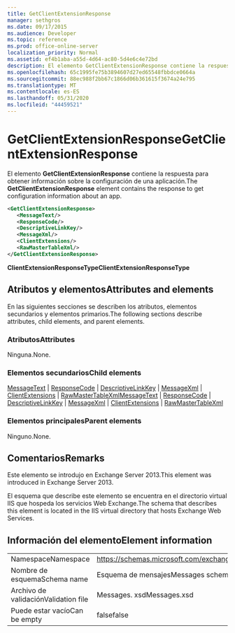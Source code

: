 ```yaml
---
title: GetClientExtensionResponse
manager: sethgros
ms.date: 09/17/2015
ms.audience: Developer
ms.topic: reference
ms.prod: office-online-server
localization_priority: Normal
ms.assetid: ef4b1aba-a55d-4d64-ac80-5d4e6c4e72bd
description: El elemento GetClientExtensionResponse contiene la respuesta para obtener información sobre la configuración de una aplicación.
ms.openlocfilehash: 65c1995fe75b3894607d27ed65548fbbdce0664a
ms.sourcegitcommit: 88ec988f2bb67c1866d06b361615f3674a24e795
ms.translationtype: MT
ms.contentlocale: es-ES
ms.lasthandoff: 05/31/2020
ms.locfileid: "44459521"
---
```

# <a name="getclientextensionresponse"></a><span data-ttu-id="febdc-103">GetClientExtensionResponse</span><span class="sxs-lookup"><span data-stu-id="febdc-103">GetClientExtensionResponse</span></span>

<span data-ttu-id="febdc-104">El elemento **GetClientExtensionResponse** contiene la respuesta para obtener información sobre la configuración de una aplicación.</span><span class="sxs-lookup"><span data-stu-id="febdc-104">The **GetClientExtensionResponse** element contains the response to get configuration information about an app.</span></span> 
  
```XML
<GetClientExtensionResponse>
   <MessageText/>
   <ResponseCode/>
   <DescriptiveLinkKey/>
   <MessageXml/>
   <ClientExtensions/>
   <RawMasterTableXml/>
</GetClientExtensionResponse>
```

 <span data-ttu-id="febdc-105">**ClientExtensionResponseType**</span><span class="sxs-lookup"><span data-stu-id="febdc-105">**ClientExtensionResponseType**</span></span>
## <a name="attributes-and-elements"></a><span data-ttu-id="febdc-106">Atributos y elementos</span><span class="sxs-lookup"><span data-stu-id="febdc-106">Attributes and elements</span></span>

<span data-ttu-id="febdc-107">En las siguientes secciones se describen los atributos, elementos secundarios y elementos primarios.</span><span class="sxs-lookup"><span data-stu-id="febdc-107">The following sections describe attributes, child elements, and parent elements.</span></span>
  
### <a name="attributes"></a><span data-ttu-id="febdc-108">Atributos</span><span class="sxs-lookup"><span data-stu-id="febdc-108">Attributes</span></span>

<span data-ttu-id="febdc-109">Ninguna.</span><span class="sxs-lookup"><span data-stu-id="febdc-109">None.</span></span>
  
### <a name="child-elements"></a><span data-ttu-id="febdc-110">Elementos secundarios</span><span class="sxs-lookup"><span data-stu-id="febdc-110">Child elements</span></span>

<span data-ttu-id="febdc-111">[MessageText](messagetext.md)  |  [ResponseCode](responsecode.md)  |  [DescriptiveLinkKey](descriptivelinkkey.md)  |  [MessageXml](messagexml.md)  |  [ClientExtensions](clientextensions.md)  |  [RawMasterTableXml](rawmastertablexml.md)</span><span class="sxs-lookup"><span data-stu-id="febdc-111">[MessageText](messagetext.md) | [ResponseCode](responsecode.md) | [DescriptiveLinkKey](descriptivelinkkey.md) | [MessageXml](messagexml.md) | [ClientExtensions](clientextensions.md) | [RawMasterTableXml](rawmastertablexml.md)</span></span>
  
### <a name="parent-elements"></a><span data-ttu-id="febdc-112">Elementos principales</span><span class="sxs-lookup"><span data-stu-id="febdc-112">Parent elements</span></span>

<span data-ttu-id="febdc-113">Ninguno.</span><span class="sxs-lookup"><span data-stu-id="febdc-113">None.</span></span>
  
## <a name="remarks"></a><span data-ttu-id="febdc-114">Comentarios</span><span class="sxs-lookup"><span data-stu-id="febdc-114">Remarks</span></span>

<span data-ttu-id="febdc-115">Este elemento se introdujo en Exchange Server 2013.</span><span class="sxs-lookup"><span data-stu-id="febdc-115">This element was introduced in Exchange Server 2013.</span></span>
  
<span data-ttu-id="febdc-116">El esquema que describe este elemento se encuentra en el directorio virtual IIS que hospeda los servicios Web Exchange.</span><span class="sxs-lookup"><span data-stu-id="febdc-116">The schema that describes this element is located in the IIS virtual directory that hosts Exchange Web Services.</span></span>
  
## <a name="element-information"></a><span data-ttu-id="febdc-117">Información del elemento</span><span class="sxs-lookup"><span data-stu-id="febdc-117">Element information</span></span>

|||
|:-----|:-----|
|<span data-ttu-id="febdc-118">Namespace</span><span class="sxs-lookup"><span data-stu-id="febdc-118">Namespace</span></span>  <br/> |https://schemas.microsoft.com/exchange/services/2006/messages  <br/> |
|<span data-ttu-id="febdc-119">Nombre de esquema</span><span class="sxs-lookup"><span data-stu-id="febdc-119">Schema name</span></span>  <br/> |<span data-ttu-id="febdc-120">Esquema de mensajes</span><span class="sxs-lookup"><span data-stu-id="febdc-120">Messages schema</span></span>  <br/> |
|<span data-ttu-id="febdc-121">Archivo de validación</span><span class="sxs-lookup"><span data-stu-id="febdc-121">Validation file</span></span>  <br/> |<span data-ttu-id="febdc-122">Messages. xsd</span><span class="sxs-lookup"><span data-stu-id="febdc-122">Messages.xsd</span></span>  <br/> |
|<span data-ttu-id="febdc-123">Puede estar vacío</span><span class="sxs-lookup"><span data-stu-id="febdc-123">Can be empty</span></span>  <br/> |<span data-ttu-id="febdc-124">false</span><span class="sxs-lookup"><span data-stu-id="febdc-124">false</span></span>  <br/> |
   

